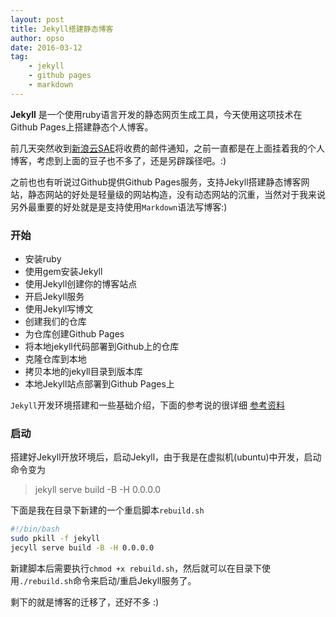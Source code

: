 ```yaml
---
layout: post
title: Jekyll搭建静态博客
author: opso
date: 2016-03-12
tag:
    - jekyll
    - github pages
    - markdown
---
```


**Jekyll** 是一个使用ruby语言开发的静态网页生成工具，今天使用这项技术在Github Pages上搭建静态个人博客。

<!--more-->

前几天突然收到[新浪云SAE](http://sae.sina.com.cn)将收费的邮件通知，之前一直都是在上面挂着我的个人博客，考虑到上面的豆子也不多了，还是另辟蹊径吧。:)

之前也也有听说过Github提供Github Pages服务，支持Jekyll搭建静态博客网站，静态网站的好处是轻量级的网站构造，没有动态网站的沉重，当然对于我来说另外最重要的好处就是是支持使用`Markdown`语法写博客:)

### 开始

* 安装ruby
* 使用gem安装Jekyll
* 使用Jekyll创建你的博客站点
* 开启Jekyll服务
* 使用Jekyll写博文
* 创建我们的仓库
* 为仓库创建Github Pages
* 将本地jekyll代码部署到Github上的仓库
* 克隆仓库到本地
* 拷贝本地的jekyll目录到版本库
* 本地Jekyll站点部署到Github Pages上

`Jekyll`开发环境搭建和一些基础介绍，下面的参考说的很详细
[参考资料](http://pizida.com/technology/2016/03/03/use-jekyll-create-blog-on-github/#gemjekyll)

### 启动
搭建好Jekyll开放环境后，启动Jekyll，由于我是在虚拟机(ubuntu)中开发，启动命令变为

> jekyll serve build -B -H 0.0.0.0

下面是我在目录下新建的一个重启脚本`rebuild.sh`

```sh
#!/bin/bash
sudo pkill -f jekyll
jecyll serve build -B -H 0.0.0.0
```
新建脚本后需要执行`chmod +x rebuild.sh`，然后就可以在目录下使用`./rebuild.sh`命令来启动/重启Jekyll服务了。

剩下的就是博客的迁移了，还好不多 :)

